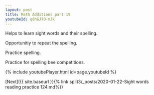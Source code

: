 ```yaml
---
layout: post
title: Math Additions part 19
youtubeId: q0hGJ7O-mJk
---
```

 
 
Helps to learn sight words and their spelling.

Opportunitiy to repeat the spelling. 

Practice spelling. 
 
Practice for spelling bee competitions. 
 
{% include youtubePlayer.html id=page.youtubeId %}
 
 

[Next]({{ site.baseurl }}{% link  split3/_posts/2020-01-22-Sight words reading practice 124.md%})
 
